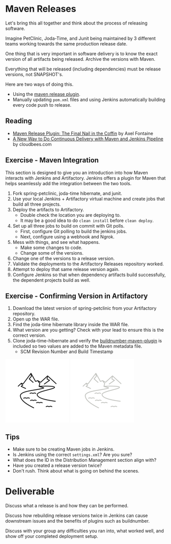 # Maven Releases

Let's bring this all together and think about the process of releasing software.

Imagine PetClinic, Joda-Time, and Junit being maintained by 3 different teams working towards the same production release date.

One thing that is very important in software delivery is to know the exact version of all artifacts being released. Archive the versions with Maven.

Everything that will be released (including dependencies) must be release versions, not SNAPSHOT's.

Here are two ways of doing this.
  - Using the [maven release plugin](http://maven.apache.org/maven-release/maven-release-plugin/).
  - Manually updating `pom.xml` files and using Jenkins automatically building every code push to release.

## Reading
  - [Maven Release Plugin: The Final Nail in the Coffin](https://axelfontaine.com/blog/final-nail.html) by Axel Fontaine
  - [A New Way to Do Continuous Delivery with Maven and Jenkins Pipeline](https://www.cloudbees.com/blog/new-way-do-continuous-delivery-maven-and-jenkins-pipeline) by cloudbees.com

## Exercise - Maven Integration

This section is designed to give you an introduction into how Maven interacts with Jenkins and Artifactory. Jenkins offers a plugin for Maven that helps seamlessly add the integration between the two tools.

1. Fork spring-petclinic, joda-time hibernate, and junit.
2. Use your local Jenkins + Artifactory virtual machine and create jobs that build all three projects.
3. Deploy the artifacts to Artifactory.
    - Double check the location you are deploying to.
    - It may be a good idea to do `clean install` before `clean deploy`.
4. Set up all three jobs to build on commit with Git polls.
    - First, configure Git polling to build the jenkins jobs.
    - Next, configure using a webhook and Ngrok.
5. Mess with things, and see what happens.
    - Make some changes to code.
    - Change some of the versions.
6. Change one of the versions to a release version.
7. Validate the deployments to the Artifactory Releases repository worked.
8. Attempt to deploy that same release version again.
9. Configure Jenkins so that when dependency artifacts build successfully, the dependent projects build as well.

## Exercise - Confirming Version in Artifactory
1. Download the latest version of spring-petclinic from your Artifactory repository.
2. Open up the WAR file.
3. Find the joda-time hibernate library inside the WAR file.
4. What version are you getting? Check with your lead to ensure this is the correct version.
5. Clone joda-time-hibernate and verify the [buildnumber-maven-plugin](http://www.mojohaus.org/buildnumber-maven-plugin/usage.html) is included so two values are added to the Maven metadata file.
    - SCM Revision Number and Build Timestamp  

![](img5/river_light.svg ':size=100x100 :class=light-mode-icon')
![](img5/river_dark.svg ':size=100x100 :class=dark-mode-icon')

## Tips

  - Make sure to be creating Maven jobs in Jenkins.
  - Is Jenkins using the correct `settings.xml`? Are you sure?
  - What does the ID in the Distribution Management section align with?
  - Have you created a release version twice?
  - Don't rush. Think about what is going on behind the scenes.



# Deliverable

Discuss what a release is and how they can be performed. 

Discuss how rebuilding release versions twice in Jenkins can cause downstream issues and the benefits of plugins such as buildnumber.

Discuss with your group any difficulties you ran into, what worked well, and show off your completed deployment setup. 

